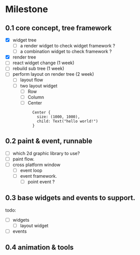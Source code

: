 # Milestone

## 0.1 core concept, tree framework 
 
- [x] widget tree
  - [ ] a render widget to check widget framework ?
  - [ ] a combination widget to check framework ?
- [x] render tree
- [ ] react widget change (1 week)
- [ ] rebuild sub tree (1 week)
- [ ] perform layout on render tree (2 week)
  - [ ] layout flow
  - [ ] two layout widget
    - [ ] Row
    - [ ] Column
    - [ ] Center
      ```
        Center {
          size: (1000, 1000),
          child: Text("hello world!")
        }
      ```

## 0.2 paint & event, runnable

- [ ] which 2d graphic library to use?
- [ ] paint flow.
- [ ] cross platform window
  - [ ] event loop
  - [ ] event framework.
    - [ ] point event ?

## 0.3 base widgets and events to support.

todo:

- [ ] widgets
  - [ ] layout widget
- [ ] events

## 0.4 animation & tools